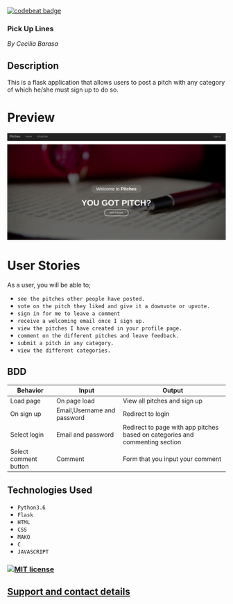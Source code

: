 [![codebeat badge](https://codebeat.co/badges/0b3546cb-0910-46f5-8d18-a5b7e6ee781e)](https://codebeat.co/projects/github-com-cecibarasa-pick-up-lines-master)
### Pick Up Lines

*By Cecilia Barasa*

## Description

This is a flask application that allows users to post a pitch with any category of which he/she must sign up to do so.

# Preview
![](shot.png)

# User Stories

As a user, you will be able to;
* `see the pitches other people have posted.`
* `vote on the pitch they liked and give it a downvote or upvote.`
* `sign in for me to leave a comment`
* `receive a welcoming email once I sign up.`
* `view the pitches I have created in your profile page.`
* `comment on the different pitches and leave feedback.`
* `submit a pitch in any category.`
* `view the different categories.`

## BDD
| Behavior | Input | Output |
| -------- | -------- | -------- |
| Load page    | On page load     | View all pitches and sign up    |
| On sign up    | Email,Username and password   | Redirect to login   |
| Select login    | Email and password     | Redirect to page with app pitches based on categories and commenting section    |
| Select comment button    | Comment   | Form that you input your comment   |

## Technologies Used
* `Python3.6`
* `Flask`
* `HTML`
* `CSS`
* `MAKO`
* `C`
* `JAVASCRIPT`

### [![MIT license](https://img.shields.io/badge/License-MIT-blue.svg)](https://github.com/cecibarasa/Pick-up-lines/blob/master/LICENSE.md)

## [Support and contact details](https://www.linkedin.com/in/cecilia-barasa-4a8311195/)